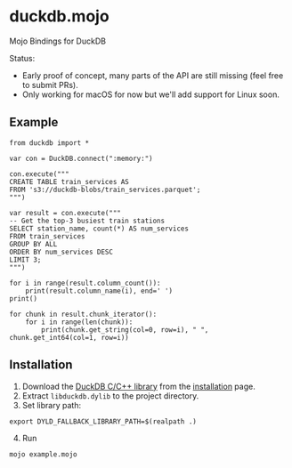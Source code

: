 # duckdb.mojo

Mojo Bindings for DuckDB

Status:
- Early proof of concept, many parts of the API are still missing (feel free to submit PRs).
- Only working for macOS for now but we'll add support for Linux soon.

## Example

```mojo
from duckdb import *

var con = DuckDB.connect(":memory:")

con.execute("""
CREATE TABLE train_services AS
FROM 's3://duckdb-blobs/train_services.parquet';
""")

var result = con.execute("""
-- Get the top-3 busiest train stations
SELECT station_name, count(*) AS num_services
FROM train_services
GROUP BY ALL
ORDER BY num_services DESC
LIMIT 3;
""")

for i in range(result.column_count()):
    print(result.column_name(i), end=' ')
print()

for chunk in result.chunk_iterator():
    for i in range(len(chunk)):
        print(chunk.get_string(col=0, row=i), " ", chunk.get_int64(col=1, row=i))
```

## Installation

1. Download the [DuckDB C/C++ library](https://github.com/duckdb/duckdb/releases/download/v1.0.0/libduckdb-osx-universal.zip) from the [installation](https://duckdb.org/docs/installation/?version=stable&environment=cplusplus&platform=macos) page.
2. Extract `libduckdb.dylib` to the project directory.
3. Set library path:
```shell
export DYLD_FALLBACK_LIBRARY_PATH=$(realpath .)
```
4. Run
``` shell
mojo example.mojo
```